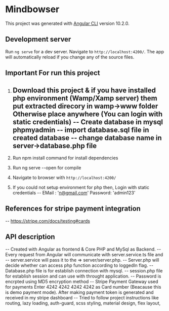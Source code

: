 # Mindbowser

This project was generated with [Angular CLI](https://github.com/angular/angular-cli) version 10.2.0.

## Development server

Run `ng serve` for a dev server. Navigate to `http://localhost:4200/`. The app will automatically reload if you change any of the source files.


## Important For run this project
1. Download this project & if you have installed php environment (Wamp/Xamp server) them put extracted direcory in wamp->www folder Otherwise place anywhere (You can login with static credentials) 
     -- Create database in mysql phpmyadmin
     -- import database.sql file in created database
     -- change database name in server->database.php file
     -- 

2. Run npm install command for install dependencies

3. Run ng serve --open for compile 

4. Navigate to browser with `http://localhost:4200/`  

5. If you could not setup environment for php then, Login with static credentials 
   -- EMail : 'n@gmail.com' Password: 'admin123'


## References for stripe payment integration 
  -- https://stripe.com/docs/testing#cards
  

## API description
   -- Created with Angular as frontend & Core PHP and MySql as Backend. 
   -- Every request from Angular will communicate with server.service.ts file and 
   -- server.service will pass it to the => server/server.php.
   -- Server.php will decide whether can access php function according to loggedIn flag.
   -- Database.php file is for establish connection with mysql.
   -- session.php file for establish session and can use with throught application.
   -- Password is encrpted using MD5 encryption method 
   -- Stripe Payment Gateway used for payments Enter 4242 4242 4242 4242 as Card number 
      (Beacause this is demo payment mode). After making payment token is generated and received in my stripe dashboard
   -- Tried to follow project instructions like routing, lazy loading, auth-guard, scss styling, 
      material design, flex layout, 

